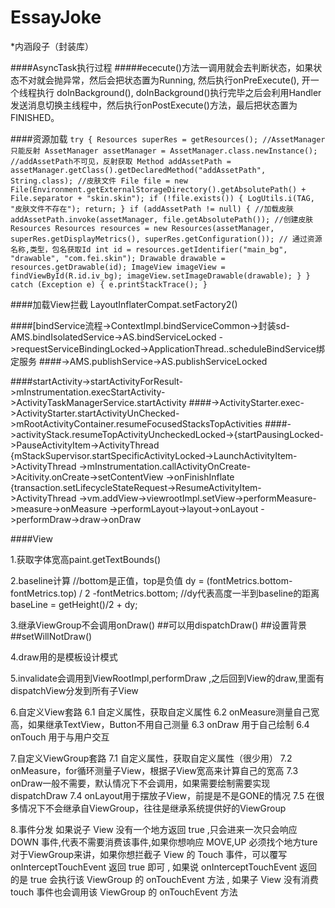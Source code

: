 # EssayJoke
*内涵段子（封装库）

####AsyncTask执行过程
#####ececute()方法一调用就会去判断状态，如果状态不对就会抛异常，然后会把状态置为Running,
然后执行onPreExecute(), 开一个线程执行 doInBackground(),
doInBackground()执行完毕之后会利用Handler发送消息切换主线程中，然后执行onPostExecute()方法，最后把状态置为FINISHED。

####资源加载
 `try {
            Resources superRes = getResources();
            //AssetManager只能反射
            AssetManager assetManager = AssetManager.class.newInstance();
            //addAssetPath不可见，反射获取
            Method addAssetPath = assetManager.getClass().getDeclaredMethod("addAssetPath", String.class);
            //皮肤文件
            File file = new File(Environment.getExternalStorageDirectory().getAbsolutePath() +
                    File.separator + "skin.skin");
            if (!file.exists()) {
                LogUtils.i(TAG, "皮肤文件不存在");
                return;
            }
            if (addAssetPath != null) {
                //加载皮肤
                addAssetPath.invoke(assetManager, file.getAbsolutePath());
                //创建皮肤Resources
                Resources resources = new Resources(assetManager, superRes.getDisplayMetrics(), superRes.getConfiguration());
                // 通过资源名称,类型，包名获取Id
                int id = resources.getIdentifier("main_bg", "drawable", "com.fei.skin");
                Drawable drawable = resources.getDrawable(id);
                ImageView imageView = findViewById(R.id.iv_bg);
                imageView.setImageDrawable(drawable);
            }
        } catch (Exception e) {
            e.printStackTrace();
        }`
        
####加载View拦截 LayoutInflaterCompat.setFactory2()

####[bindService流程->ContextImpl.bindServiceCommon->封装sd-AMS.bindIsolatedService->AS.bindServiceLocked  ->requestServiceBindingLocked->ApplicationThread..scheduleBindService绑定服务
####->AMS.publishService->AS.publishServiceLocked

####startActivity->startActivityForResult->mInstrumentation.execStartActivity->ActivityTaskManagerService.startActivity
####->ActivityStarter.exec->ActivityStarter.startActivityUnChecked->mRootActivityContainer.resumeFocusedStacksTopActivities
####->activityStack.resumeTopActivityUncheckedLocked->{startPausingLocked->PauseActivityItem->ActivityThread
                                                      {mStackSupervisor.startSpecificActivityLocked->LaunchActivityItem->ActivityThread
                                                      ->mInstrumentation.callActivityOnCreate->Acitivity.onCreate->setContentView
                                                      ->onFinishInflate
                                                      {transaction.setLifecycleStateRequest->ResumeActivityItem->ActivityThread
                                                      ->vm.addView->viewrootImpl.setView->performMeasure->measure->onMeasure
                                                      ->performLayout->layout->onLayout
                                                      ->performDraw->draw->onDraw

                                                      
                                                       



####View

1.获取字体宽高paint.getTextBounds()

2.baseline计算
//bottom是正值，top是负值
dy = (fontMetrics.bottom-fontMetrics.top) / 2 -fontMetrics.bottom;
//dy代表高度一半到baseline的距离
baseLine = getHeight()/2 + dy;

3.继承ViewGroup不会调用onDraw()
##可以用dispatchDraw()
##设置背景
##setWillNotDraw()

4.draw用的是模板设计模式

5.invalidate会调用到ViewRootImpl,performDraw
,之后回到View的draw,里面有dispatchView分发到所有子View

6.自定义View套路
 6.1 自定义属性，获取自定义属性
 6.2 onMeasure测量自己宽高，如果继承TextView，Button不用自己测量
 6.3 onDraw 用于自己绘制
 6.4 onTouch 用于与用户交互

7.自定义ViewGroup套路
 7.1 自定义属性，获取自定义属性（很少用）
 7.2 onMeasure，for循环测量子View，根据子View宽高来计算自己的宽高
 7.3 onDraw一般不需要，默认情况下不会调用，如果需要绘制需要实现dispatchDraw
 7.4 onLayout用于摆放子View，前提是不是GONE的情况
 7.5 在很多情况下不会继承自ViewGroup，往往是继承系统提供好的ViewGroup

8.事件分发
如果说子 View 没有一个地方返回 true ,只会进来一次只会响应 DOWN 事件,代表不需要消费该事件,如果你想响应 MOVE,UP 必须找个地方ture
对于ViewGroup来讲，如果你想拦截子 View 的 Touch 事件，可以覆写 onInterceptTouchEvent 返回 true 即可 ,
如果说 onInterceptTouchEvent 返回的是 true 会执行该 ViewGroup 的 onTouchEvent 方法 ,
如果子 View 没有消费 touch 事件也会调用该 ViewGroup 的 onTouchEvent 方法


